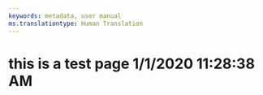 ```yaml
---
keywords: metadata, user manual
ms.translationtype: Human Translation
---
```

# this is a test page 1/1/2020 11:28:38 AM